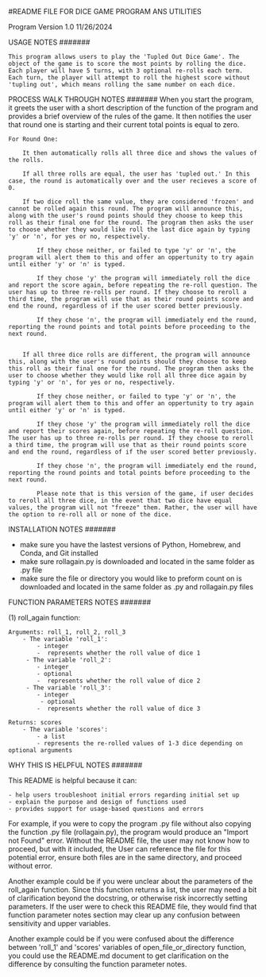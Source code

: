 #README FILE FOR DICE GAME PROGRAM ANS UTILITIES 


Program Version 1.0 11/26/2024

USAGE NOTES 
#######

    This program allows users to play the 'Tupled Out Dice Game'. The object of the game is to score the most points by rolling the dice. Each player will have 5 turns, with 3 optional re-rolls each term. Each turn, the player will attempt to roll the highest score without 'tupling out', which means rolling the same number on each dice. 

PROCESS WALK THROUGH NOTES
#######
    When you start the program, it greets the user with a short description of the function of the program and provides a brief overview of the rules of the game. It then notifies the user that round one is starting and their current total points is equal to zero. 

    For Round One:

        It then automatically rolls all three dice and shows the values of the rolls. 
        
        If all three rolls are equal, the user has 'tupled out.' In this case, the round is automatically over and the user recieves a score of 0. 

        If two dice roll the same value, they are considered 'frozen' and cannot be rolled again this round. The program will announce this, along with the user's round points should they choose to keep this roll as their final one for the round. The program then asks the user to choose whether they would like roll the last dice again by typing 'y' or 'n', for yes or no, respectively. 

            If they chose neither, or failed to type 'y' or 'n', the program will alert them to this and offer an oppertunity to try again until either 'y' or 'n' is typed. 

            If they chose 'y' the program will immediately roll the dice and report the score again, before repeating the re-roll question. The user has up to three re-rolls per round. If they choose to reroll a third time, the program will use that as their round points score and end the round, regardless of if the user scored better previously. 

            If they chose 'n', the program will immediately end the round, reporting the round points and total points before proceeding to the next round.


        If all three dice rolls are different, the program will announce this, along with the user's round points should they choose to keep this roll as their final one for the round. The program then asks the user to choose whether they would like roll all three dice again by typing 'y' or 'n', for yes or no, respectively. 

            If they chose neither, or failed to type 'y' or 'n', the program will alert them to this and offer an oppertunity to try again until either 'y' or 'n' is typed. 

            If they chose 'y' the program will immediately roll the dice and report their scores again, before repeating the re-roll question. The user has up to three re-rolls per round. If they choose to reroll a third time, the program will use that as their round points score and end the round, regardless of if the user scored better previously. 

            If they chose 'n', the program will immediately end the round, reporting the round points and total points before proceeding to the next round.

            Please note that is this version of the game, if user decides to reroll all three dice, in the event that two dice have equal values, the program will not "freeze" them. Rather, the user will have the option to re-roll all or none of the dice. 


INSTALLATION NOTES
####### 

 - make sure you have the lastest versions of Python, Homebrew, and Conda, and Git installed 
 - make sure rollagain.py is downloaded and located in the same folder as .py file 
 - make sure the file or directory you would like to preform count on is downloaded and located in the same folder as .py and rollagain.py files 


FUNCTION PARAMETERS NOTES
####### 

 (1) roll_again function:

    Arguments: roll_1, roll_2, roll_3
        - The variable 'roll_1':
            - integer
            -  represents whether the roll value of dice 1
         - The variable 'roll_2':
            - integer
            - optional
            -  represents whether the roll value of dice 2
         - The variable 'roll_3':
            - integer
             - optional
            -  represents whether the roll value of dice 3

    Returns: scores 
        - The variable 'scores':
            - a list
            - represents the re-rolled values of 1-3 dice depending on optional arguments 


WHY THIS IS HELPFUL NOTES
####### 

This README is helpful because it can:

    - help users troubleshoot initial errors regarding initial set up 
    - explain the purpose and design of functions used 
    - provides support for usage-based questions and errors 

For example, if you were to copy the program .py file without also copying the function .py file (rollagain.py), the program would produce an "Import not Found" error. Without the README file, the user may not know how to proceed, but with it included, the User can reference the file for this potential error, ensure both files are in the same directory, and proceed without error. 

Another example could be if you were unclear about the parameters of the roll_again function. Since this function returns a list, the user may need a bit of clarification beyond the docstring, or otherwise risk incorrectly setting parameters. If the user were to check this README file, they would find that function parameter notes section may clear up any confusion between sensitivity and upper variables. 

Another example could be if you were confused about the difference between 'roll_1' and 'scores' variables of open_file_or_directory function, you could use the README.md document to get clarification on the difference by consulting the function parameter notes. 
